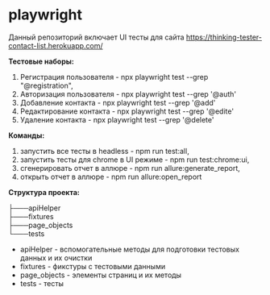# playwright

Данный репозиторий включает UI тесты для сайта https://thinking-tester-contact-list.herokuapp.com/

**Тестовые наборы:**

1. Регистрация пользователя - npx playwright test --grep "@registration",
2. Авторизация пользователя - npx playwright test --grep '@auth'
3. Добавление контакта - npx playwright test --grep '@add'
4. Редактирование контакта - npx playwright test --grep '@edite'
5. Удаление контакта - npx playwright test --grep '@delete'

**Команды:**

1. запустить все тесты в headless - npm run test:all,
2. запустить тесты для chrome в UI режиме - npm run test:chrome:ui,
3. сгенерировать отчет в аллюре - npm run allure:generate_report,
4. открыть отчет в аллюре - npm run allure:open_report

**Структура проекта:**


├───apiHelper  
├───fixtures  
├───page_objects  
└───tests


* apiHelper - вспомогательные методы для подготовки тестовых данных и их очистки
* fixtures - фикстуры с тестовыми данными
* page_objects - элементы страниц и их методы
* tests - тесты
